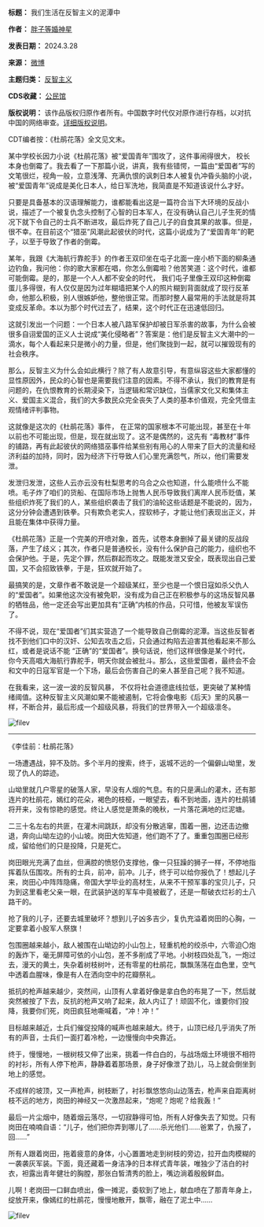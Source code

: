 

**标题：** 我们生活在反智主义的泥潭中  

**作者：** [胖子等婚神星](https://chinadigitaltimes.net/space/胖子等婚神星)  

**发表日期：** 2024.3.28  

**来源：** [微博](https://weibo.com/1071274382/O6XkCvWK8)  

**主题归类：** [反智主义](https://chinadigitaltimes.net/space/反智主义)  

**CDS收藏：** [公民馆](https://chinadigitaltimes.net/space/%E5%85%AC%E6%B0%91%E9%A6%86)  

**版权说明：** 该作品版权归原作者所有。中国数字时代仅对原作进行存档，以对抗中国的网络审查。[详细版权说明](https://chinadigitaltimes.net/chinese/copyright)。


CDT编者按：《杜鹃花落》全文见文末。


某中学校长因力小说《杜鹃花落》被“爱国青年”围攻了，这件事闹得很大， 校长本身也倒霉了。我去看了一下那篇小说，讲真，我有些错愕，一篇由“爱国者”写的文笔很烂，视角一般，立意浅薄、充满仇恨的讽刺日本人被复仇冲昏头脑的小说，被“爱国青年”说成是美化日本人，给日军洗地，我简直是不知道该说什么才好。


只要是具备基本的汉语理解能力，谁都能看出这是一篇符合当下大环境的反战小说，描述了一个被复仇念头控制了心智的日本军人，在没有确认自己儿子生死的情况下就下令自己的士兵不断进攻，最后炸死了自己儿子的自食其果的故事。但是，很不幸。在目前这个“猎巫”风潮此起彼伏的时代，这篇小说成为了“爱国青年”的靶子，以至于导致了作者的倒霉。


某年，我跟《大海航行靠舵手》的作者王双印坐在屯子北面一座小桥下面的柳条通边钓鱼，我问他：你的歌大家都在唱，你怎么倒霉啦？他苦笑道：这个时代，谁都可能倒霉。是的，那是一个人人都不安全的时代， 我们屯子里像王双印这种倒霉蛋儿多得很，有人仅仅是因为过年糊墙把某个人的照片糊到背面就成了现行反革命，他那么积极，别人很嫉妒他，整他很正常。而那时整人最常用的手法就是将其变成反革命。本以为那个时代过去了，结果，这个时代正在迅速低回归。


这就引发出一个问题：一个日本人被八路军保护却被日军杀害的故事，为什么会被很多自诩爱国的正义人士说成“美化侵略者”？答案是：他们是反智主义大潮中的一滴水，每个人看起来只是微小的力量，但是，他们聚拢到一起，就可以摧毁现有的社会秩序。


那么，反智主义为什么会如此横行？除了有人故意引导，有意纵容这些大家都懂的显性原因外，民众的心智也是需要我们注意的因素。不得不承认，我们的教育是有问题的，在仇恨教育的长期浸染下，当逻辑和常识缺位，当儒家文化又和集体主义、爱国主义混合，我们的大多数民众完全丧失了人类的基本价值观，完全凭借主观情绪评判事物。


这就像是这次的《杜鹃花落》事件， 在正常的国家根本不可能出现，甚至在十年以前也不可能出现，但是，现在就出现了。这不是偶然的，这先有 “毒教材”事件的铺路，再有此起彼伏的网络猎巫事件给某些别有用心的人带来了巨大的流量和经济利益的加持，同时，因为经济下行导致人们心里充满怨气，所以，他们需要发泄。


发泄归发泄，这些人云亦云没有杜梨思考的乌合之众也知道，什么能喷什么不能喷。毛子炸了咱们的货船、在国际市场上抛售人民币导致我们离岸人民币贬值，某些组织炸死了我们的人，某些组织袭击了我们的油轮这些话题是不能说的，因为，这分分钟会遭遇到铁拳。只有欺负老实人，捏软柿子，才能让他们表现出正义，并且能在集体中获得力量。


《杜鹃花落》正是一个完美的开喷对象，首先，试卷本身删掉了最关键的反战段落，产生了歧义；其次，作者只是普通校长，没有什么保护自己的能力，组织也不会保护他。于是，先定个罪，然后群起而攻之。既能发泄又安全，既表现出自己爱国，又不会招致铁拳，于是，狂欢就开始了。


最搞笑的是，文章作者不敢说是一个超级某红，至少也是一个恨日寇如杀父仇人的“爱国者”。如果他这次没有被免职，没有成为自己正在积极参与的这场反智风暴的牺牲品，他一定还会写出更加具有“正确”内核的作品，只可惜，他被友军误伤了。


不得不说，现在“爱国者”们其实营造了一个能导致自己倒霉的泥潭。当这些反智者找不到他们口中的汉奸、公知去攻击之后，只会通过构陷去迫害其他看起来不那么红，或者是说话不能 “正确”的“爱国者”。换句话说，他们这样很像是某个时代，你今天高唱大海航行靠舵手，明天你就会被批斗。那么，这些爱国者，最终会不会和文中的日寇军官是一个下场，最后会伤害自己的亲人甚至自己呢？我不知道。


在我看来，这一波一波的反智风暴， 不仅将社会道德底线拉低，更突破了某种情绪阈值。这种反智主义风潮如果不能被遏制，它将会像电影《后天》里的风暴一样，不断合并，最后形成一个超级风暴，将我们的世界带入一个超级凛冬。


![filev](https://chinadigitaltimes.net/chinese/files/2024/03/image-1711613124177.png)




---


《李佳前：杜鹃花落》


一场遭遇战，猝不及防。多个半月的搜索，终于，返城不远的一个偏僻山坳里，发现了仇人的踪迹。


山坳里就几户零星的破落人家，早没有人烟的气息。有的只是满山的灌木，还有那连片的杜鹃花，嫣红的花朵，褐色的枝桠，一眼望去，看不到地面，连片的杜鹃铺将开来，没有惊艳的感觉。终让人感觉是萧条的晚秋，一片落花满地的烂泥塘。


二三十名左右的共匪，在灌木间跳跃，却没有分散逃窜，围着一圈，边还击边撤退，奔向山坳左边的小山坡。岗田大佐知道，他们跑不了了。重重包围圈已经形成，留给他们的只是投降，只是死亡。


岗田眼光充满了血丝，但满腔的愤怒仍支撑他，像一只狂躁的狮子一样，不停地指挥着队伍围攻。所有的士兵，前冲，前冲。儿子，终于可以给你报仇了！想起儿子来，岗田心中阵阵隐痛，帝国大学毕业的高材生，从来不干预军事的宝贝儿子，只为到这里看老父亲一眼，在武装护送的军车中竟被截了，还是一帮破衣烂衫的土八路干的。


抢了我的儿子，还要去城里破坏？想到儿子凶多吉少，复仇充溢着岗田的心胸，一定要拿着小股军人祭旗！


包围圈越来越小，敌人被围在山坳边的小山包上，轻重机枪的绞杀中，六零迫〇炮的轰炸下，毫无屏障可依的小山包，差不多削成了平地。小树枝四处乱飞，一炮过去，漫天的黄土，失杂着树枝树叶，还有零星的杜鹃花，飘飘荡荡在血色里，空气中透着血腥味，像是有人在洒向空中的花瓣祭礼。


抵抗的枪声越来越少，突然间，山顶有人拿着好像是拿白色的布晃了一下，然后就突然被按了下去，反抗的枪声又响了起来，敌人内讧了！顽固不化，谁要你们投降，我要你们死，岗田疯狂地嘶喊着，“冲！冲！”


目标越来越近，士兵们催促投降的喊声也越来越大。终于，山顶已经几乎消失了所有的声音，士兵们一面打着冷枪，一边慢慢向中央靠近。


终于，慢慢地，一根树枝又伸了出来，挑着一件白白的，与战场烟土环境很不相符的衬衫，所有人停下枪声，静静着着那场景，身子好像泄了劲儿，马上就会倒坐到地上的感觉。


不成样的坡顶，又一声枪声，树枝断了，衬衫飘悠悠向山边落去，枪声来自距离树枝不远的地方，岗田的神经又一次激昂起来，“炮呢？炮呢？给我轰！”


最后一片尘烟中，随着烟云落尽，一切寂静得可怕，所有人好像失去了知觉。只有岗田在喃喃自语：“儿子，他们把你弄到哪儿了……杀光他们……爸累了，仇报了，回……”


所有人跟着岗田，拖着疲意的身体，小心置置地走到树枝的旁边，拉开血肉模糊的一袭袭灰军装。下面，竟还藏着一身洁净的日本样式青年装，唯独少了洁白的衬衣，袒露出青年健壮的胸膛，那张白皙清秀的脸上，嘴边淌着殷殷鲜血。


儿啊！老岗田一口鲜血喷出，像一摊泥，委软到了地上，献血喷在了那青年身上，绽放开来，像嫣红的杜鹃花，慢慢地散开，飘零，融在了泥土中……


![filev](https://chinadigitaltimes.net/chinese/files/2024/03/image-1711613368144.png)

